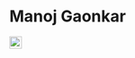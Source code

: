 <h1>Manoj Gaonkar</h1>

<a href="https://www.instagram.com/manoj_g777/">
  <img align="left" alt="Manoj's Instagram" width="22px" src="https://raw.githubusercontent.com/hussainweb/hussainweb/main/icons/instagram.png" />
</a>
